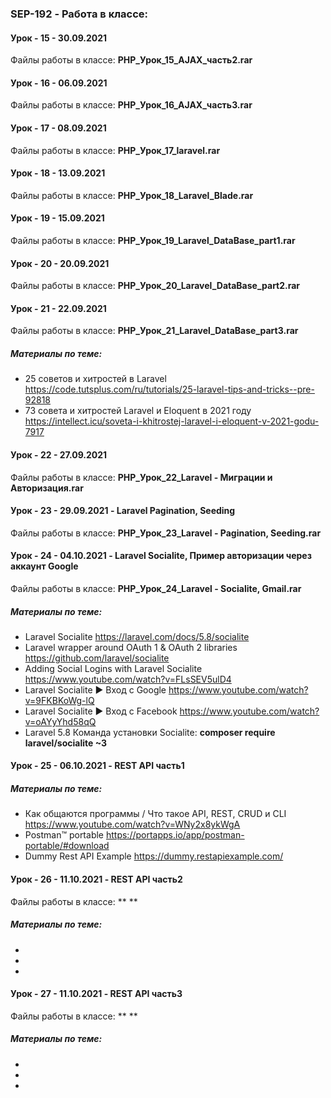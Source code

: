 ### SEP-192 - Работа в классе:

#### Урок - 15 - 30.09.2021 
Файлы работы в классе: **PHP_Урок_15_AJAX_часть2.rar**


#### Урок - 16 - 06.09.2021 
Файлы работы в классе: **PHP_Урок_16_AJAX_часть3.rar**


#### Урок - 17 - 08.09.2021 
Файлы работы в классе: **PHP_Урок_17_laravel.rar**


#### Урок - 18 - 13.09.2021 
Файлы работы в классе: **PHP_Урок_18_Laravel_Blade.rar**


#### Урок - 19 - 15.09.2021 
Файлы работы в классе: **PHP_Урок_19_Laravel_DataBase_part1.rar**


#### Урок - 20 - 20.09.2021 
Файлы работы в классе: **PHP_Урок_20_Laravel_DataBase_part2.rar**


#### Урок - 21 - 22.09.2021 
Файлы работы в классе: **PHP_Урок_21_Laravel_DataBase_part3.rar**
##### Материалы по теме: 
* 25 советов и хитростей в Laravel https://code.tutsplus.com/ru/tutorials/25-laravel-tips-and-tricks--pre-92818
* 73 совета и хитростей Laravel и Eloquent в 2021 году https://intellect.icu/soveta-i-khitrostej-laravel-i-eloquent-v-2021-godu-7917

#### Урок - 22 - 27.09.2021 
Файлы работы в классе: **PHP_Урок_22_Laravel - Миграции и Авторизация.rar**


#### Урок - 23 - 29.09.2021 - Laravel Pagination, Seeding
Файлы работы в классе: **PHP_Урок_23_Laravel - Pagination, Seeding.rar**


#### Урок - 24 - 04.10.2021 - Laravel Socialite, Пример авторизации через аккаунт Google
Файлы работы в классе: **PHP_Урок_24_Laravel - Socialite, Gmail.rar**
##### Материалы по теме: 
* Laravel Socialite https://laravel.com/docs/5.8/socialite
* Laravel wrapper around OAuth 1 & OAuth 2 libraries https://github.com/laravel/socialite
* Adding Social Logins with Laravel Socialite https://www.youtube.com/watch?v=FLsSEV5ulD4
* Laravel Socialite ► Вход с Google https://www.youtube.com/watch?v=9FKBKoWg-lQ
* Laravel Socialite ► Вход с Facebook https://www.youtube.com/watch?v=oAYyYhd58qQ
* Laravel 5.8 Команда установки Socialite: **composer require laravel/socialite ~3**

#### Урок - 25 - 06.10.2021 - REST API часть1

##### Материалы по теме: 
* Как общаются программы / Что такое API, REST, CRUD и CLI https://www.youtube.com/watch?v=WNy2x8ykWgA
* Postman™ portable https://portapps.io/app/postman-portable/#download
* Dummy Rest API Example https://dummy.restapiexample.com/

#### Урок - 26 - 11.10.2021 - REST API часть2
Файлы работы в классе: **  **
##### Материалы по теме: 
* 
* 
* 

#### Урок - 27 - 11.10.2021 - REST API часть3
Файлы работы в классе: **  **
##### Материалы по теме: 
*
*
*
